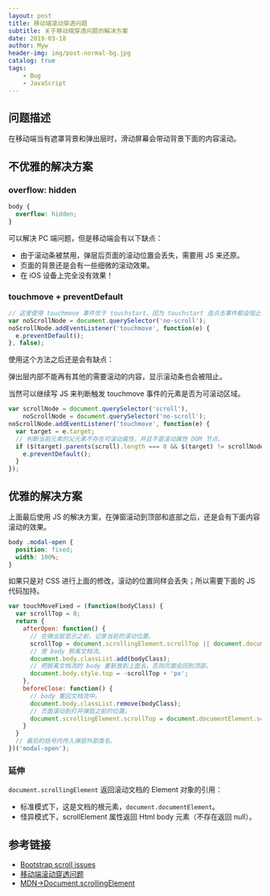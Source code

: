 ```yaml
---
layout: post
title: 移动端滚动穿透问题
subtitle: 关于移动端穿透问题的解决方案
date: 2019-03-18
author: Myw
header-img: img/post-normal-bg.jpg
catalog: true
tags:
    - Bug
    - JavaScript
---
```


## 问题描述

在移动端当有遮罩背景和弹出层时，滑动屏幕会带动背景下面的内容滚动。

## 不优雅的解决方案

### overflow: hidden

```css
body {
  overflow: hidden;
}
```

可以解决 PC 端问题，但是移动端会有以下缺点：

- 由于滚动条被禁用，弹层后页面的滚动位置会丢失，需要用 JS 来还原。
- 页面的背景还是会有一些细微的滚动效果。
- 在 iOS 设备上完全没有效果！

### touchmove + preventDefault

```js
// 这里使用 touchmove 事件优于 touchstart，因为 touchstart 连点击事件都会阻止。
var noScrollNode = document.querySelector('no-scroll');
noScrollNode.addEventListener('touchmove', function(e) {
  e.preventDefault();
}, false);
```

使用这个方法之后还是会有缺点：

弹出层内部不能再有其他的需要滚动的内容，显示滚动条也会被阻止。

当然可以继续写 JS 来判断触发 touchmove 事件的元素是否为可滚动区域。

```js
var scrollNode = document.querySelector('scroll'),
    noScrollNode = document.querySelector('no-scroll');
noScrollNode.addEventListener('touchmove', function(e) {
  var target = e.target;
  // 判断当前元素的父元素不存在可滚动属性，并且不是滚动属性 DOM 节点。
  if ($(target).parents(scroll).length === 0 && $(target) != scrollNode) {
    e.preventDefault();
  }
});
```

## 优雅的解决方案

上面最后使用 JS 的解决方案，在弹窗滚动到顶部和底部之后，还是会有下面内容滚动的效果。

```css
body .modal-open {
  position: fixed;
  width: 100%;
}
```

如果只是对 CSS 进行上面的修改，滚动的位置同样会丢失；所以需要下面的 JS 代码加持。

```js
var touchMoveFixed = (function(bodyClass) {
  var scrollTop = 0;
  return {
    afterOpen: function() {
      // 在弹出层显示之前，记录当前的滚动位置。
      scrollTop = document.scrollingElement.scrollTop || document.documentElement.scrollTop || document.body.scrollTop;
      // 使 body 脱离文档流。
      document.body.classList.add(bodyClass);
      // 把脱离文档流的 body 重新放到上面去，否则页面会回到顶部。
      document.body.style.top = -scrollTop + 'px';
    },
    beforeClose: function() {
      // body 重回文档流中。
      document.body.classList.remove(bodyClass);
      // 页面滚动到打开弹层之前的位置。
      document.scrollingElement.scrollTop = document.documentElement.scrollTop = document.body.scrollTop = scrollTop;
    }
  }
  // 最后的括号内传入弹层外部类名。
})('modal-open');
```

### 延伸

`document.scrollingElement` 返回滚动文档的 Element 对象的引用：

- 标准模式下，这是文档的根元素，`document.documentElement`。
- 怪异模式下，scrollElement 属性返回 Html body 元素（不存在返回 null）。

## 参考链接

- [Bootstrap scroll issues](https://github.com/twbs/bootstrap/issues/15852)
- [移动端滚动穿透问题](https://github.com/pod4g/tool/wiki/%E7%A7%BB%E5%8A%A8%E7%AB%AF%E6%BB%9A%E5%8A%A8%E7%A9%BF%E9%80%8F%E9%97%AE%E9%A2%98)
- [MDN->Document.scrollingElement](https://developer.mozilla.org/zh-CN/docs/Web/API/Document/scrollingElement)
